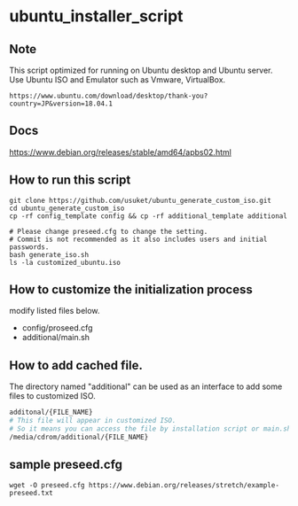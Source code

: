 # ubuntu_installer_script

## Note
This script optimized for running on Ubuntu desktop and Ubuntu server.
Use Ubuntu ISO and Emulator such as Vmware, VirtualBox.
```
https://www.ubuntu.com/download/desktop/thank-you?country=JP&version=18.04.1
```

## Docs
https://www.debian.org/releases/stable/amd64/apbs02.html

## How to run this script
```
git clone https://github.com/usuket/ubuntu_generate_custom_iso.git
cd ubuntu_generate_custom_iso
cp -rf config_template config && cp -rf additional_template additional

# Please change preseed.cfg to change the setting.
# Commit is not recommended as it also includes users and initial passwords.
bash generate_iso.sh
ls -la customized_ubuntu.iso
```

## How to customize the initialization process
modify listed files below. 
- config/proseed.cfg
- additional/main.sh

## How to add cached file.
The directory named "additional" can be used as an interface to add some files to customized ISO.
```bash
additonal/{FILE_NAME}
# This file will appear in customized ISO.
# So it means you can access the file by installation script or main.sh
/media/cdrom/additional/{FILE_NAME}
```  

## sample preseed.cfg
```
wget -O preseed.cfg https://www.debian.org/releases/stretch/example-preseed.txt
```
